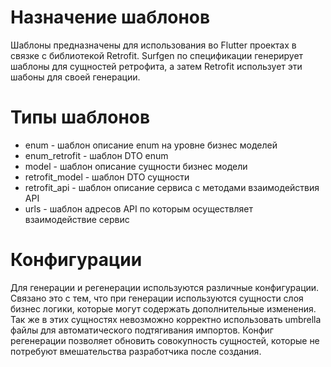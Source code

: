 # Назначение шаблонов

Шаблоны предназначены для использования во Flutter проектах в связке с библиотекой Retrofit. Surfgen по спецификации генерирует шаблоны для сущностей ретрофита, а затем Retrofit использует эти шабоны для своей генерации.

# Типы шаблонов

* enum - шаблон описание enum на уровне бизнес моделей
* enum_retrofit - шаблон DTO enum
* model - шаблон описание сущности бизнес модели
* retrofit_model - шаблон DTO сущности
* retrofit_api - шаблон описание сервиса с методами взаимодействия API
* urls - шаблон адресов API по которым осуществляет взаимодействие сервис

# Конфигурации

Для генерации и регенерации используются различные конфигурации. Связано это с тем, что при генерации используются сущности слоя бизнес логики, которые могут содержать дополнительные изменения. Так же в этих сущностях невозможно корректно использовать umbrella файлы для автоматического подтягивания импортов. Конфиг регенерации позволяет обновить совокупность сущностей, которые не потребуют вмешательства разработчика после создания.